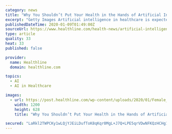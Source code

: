 ```yaml
---
category: news
title: "Why You Shouldn’t Put Your Health in the Hands of Artificial Intelligence Just Yet"
excerpt: "Getty Images Artificial intelligence in healthcare is expected to be an $8 billion industry by 2022. The FDA is fast-tracking approval of AI technologies, giving the green light to 23 programs in 2018. Some experts are concerned about the rapid integration of AI into health services, saying we need to know more about “machine learning” when ..."
publishedDateTime: 2020-01-09T01:49:00Z
sourceUrl: https://www.healthline.com/health-news/artificial-intelligence-health-future
type: article
quality: 33
heat: 33
published: false

provider:
  name: Healthline
  domain: healthline.com

topics:
  - AI
  - AI in Healthcare

images:
  - url: https://post.healthline.com/wp-content/uploads/2020/01/Female_Yoga_Laptop_1200x628-facebook.jpg
    width: 1200
    height: 628
    title: "Why You Shouldn’t Put Your Health in the Hands of Artificial Intelligence Just Yet"

secured: "LaRkl2TWPCKy1wLQjYJEiLDufToK8qKqr0MgL+J7Q+LPE5qrVDwNFKQzHCHg1FPljfxdNyzAHztdJD4g7x2WcBvJf9DsAJGyoFUJnK/MwSwSIJnMycSPuOgYukEQTNEX56Nw7k5XSKDKQG9Bf/FfbqdPoB55kxyvSppKbr8e4i71QrT9EUF6pMF0C3KBf9daf8RFZS0KJe33BGumMISvimreG+LHaa2xhzar3hNBywbgmezQ9uUVJ7d1DXl9++nee3YS75U9ETDeiPIm1ABYOWGfVlor2BUGZA1jQ5Fj248lCbdX/vKrgZ3kyc44OdMJb0LfU+qirX3JKTroUwcZdxuShn4ayP4tP4UKXVSCUMdeuD0xDbV8RfqUOMunQVhwqbYamJt1j4k2RCUWaEtfPP9GHsmkSu3rAJ5QpqWGRqmq8bPUO/S7KGweFGBNAsaimiIwomXpiEtW+6oRDa+WeQ==;wMzztTOuegHWu6bT0b/QNw=="
---
```


